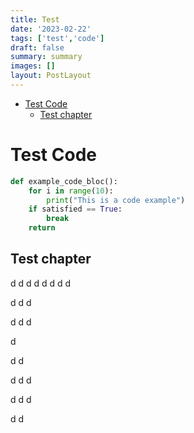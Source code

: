 ```yaml
---
title: Test
date: '2023-02-22'
tags: ['test','code']
draft: false
summary: summary
images: []
layout: PostLayout
---
```



- [Test Code ](#test-code-)
  - [Test chapter ](#test-chapter-)
# Test Code <a name="test-code"/>

```python
def example_code_bloc():
    for i in range(10):
        print("This is a code example")
    if satisfied == True:
        break
    return
```

## Test chapter <a name="test-chapter"/>

d
d
d
d
d
d
d
d

d
d
d

d
d
d

d

d
d

d
d
d

d
d
d

d
d
